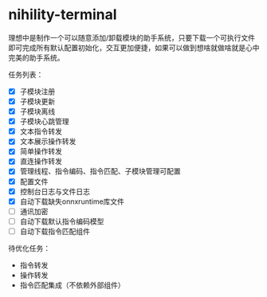 # nihility-terminal

理想中是制作一个可以随意添加/卸载模块的助手系统，只要下载一个可执行文件即可完成所有默认配置初始化，交互更加便捷，如果可以做到想啥就做啥就是心中完美的助手系统。

任务列表：

- [x] 子模块注册
- [x] 子模块更新
- [x] 子模块离线
- [x] 子模块心跳管理
- [x] 文本指令转发
- [x] 文本展示操作转发
- [x] 简单操作转发
- [x] 直连操作转发
- [x] 管理线程、指令编码、指令匹配、子模块管理可配置
- [x] 配置文件
- [x] 控制台日志与文件日志
- [x] 自动下载缺失onnxruntime库文件
- [ ] 通讯加密
- [ ] 自动下载默认指令编码模型
- [ ] 自动下载指令匹配组件

待优化任务：

- 指令转发
- 操作转发
- 指令匹配集成（不依赖外部组件）